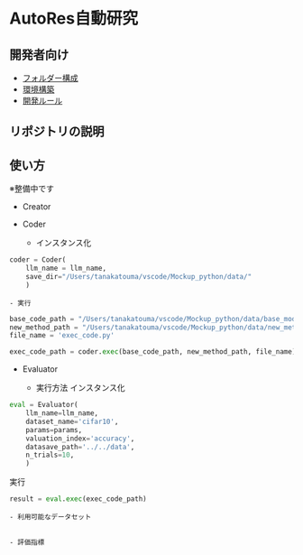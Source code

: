 # AutoRes自動研究


## 開発者向け
- [フォルダー構成](https://github.com/auto-res/Mockup_python/blob/develop/docs/folder.md)
- [環境構築](https://github.com/auto-res/Mockup_python/blob/develop/docs/environment_building)
- [開発ルール](https://github.com/auto-res/Mockup_python/blob/develop/docs/development_rule.md)


## リポジトリの説明





## 使い方
※整備中です

- Creator



- Coder
    - インスタンス化
```python
coder = Coder(
    llm_name = llm_name,
    save_dir="/Users/tanakatouma/vscode/Mockup_python/data/"
    )
```

    - 実行

```python
base_code_path = "/Users/tanakatouma/vscode/Mockup_python/data/base_model.txt"
new_method_path = "/Users/tanakatouma/vscode/Mockup_python/data/new_method.txt"
file_name = 'exec_code.py'

exec_code_path = coder.exec(base_code_path, new_method_path, file_name)
```

- Evaluator

    - 実行方法
インスタンス化
```python
eval = Evaluator(
    llm_name=llm_name,
    dataset_name='cifar10',
    params=params,
    valuation_index='accuracy',
    datasave_path='../../data',
    n_trials=10,
    )
```
実行
```python
result = eval.exec(exec_code_path)
```

    - 利用可能なデータセット
    
    
    - 評価指標
